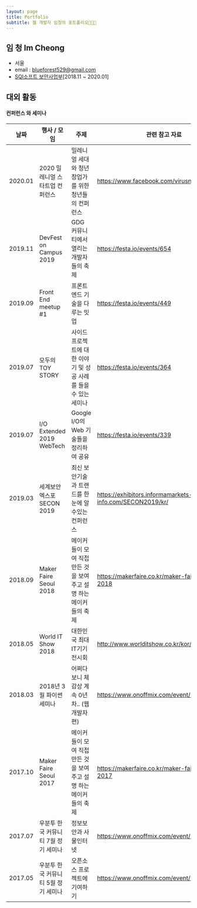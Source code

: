 ```yaml
---
layout: page
title: Portfolio
subtitle: 웹 개발자 임청의 포트폴리오👩🏻‍💻
---
```


## 임 청 Im Cheong
- 서울
- email : blueforest529@gmail.com
- [SQI소프트 보안사업부](http://www.sqisoft.com/ko/main)[2018.11 ~ 2020.01]

## 대외 활동
#### 컨퍼런스 와 세미나
날짜 | 행사 / 모임      |   주제                | 관련 참고 자료  
-----|---------------|---------------------|----------------------  
2020.01|2020 밀레니얼 스타트업 컨퍼런스 | 밀레니얼 세대와 청년 창업가를 위한 청년들의 컨퍼런스 | https://www.facebook.com/virusnetwork.official  
2019.11|DevFest on Campus 2019 | GDG 커뮤니티에서 열리는 개발자들의 축제 | https://festa.io/events/654  
2019.09|Front End meetup #1 | 프론트엔드 기술을 다루는 밋업 | https://festa.io/events/449  
2019.07|모두의 TOY STORY | 사이드프로젝트에 대한 이야기 및 성공 사례를 들을 수 있는 세미나 | https://festa.io/events/364  
2019.07|I/O Extended 2019 WebTech | Google I/O의 Web 기술들을 정리하여 공유 | https://festa.io/events/339  
2019.03|세계보안엑스포 SECON 2019 | 최신 보안기술과 트랜드를 한눈에 알수있는 컨퍼런스 | https://exhibitors.informamarkets-info.com/SECON2019/kr/  
2018.09|Maker Faire Seoul 2018 | 메이커들이 모여 직접 만든 것을 보여주고 설명 하는 메이커들의 축제 |https://makerfaire.co.kr/maker-faire-seoul-2018  
2018.05|World IT Show 2018|대한민국 최대 IT기기 전시회 |http://www.worlditshow.co.kr/kor/  
2018.03|2018년 3월 파이썬 세미나|어쩌다보니 체감상 계속 0년차.. (웹 개발자 편)  |https://www.onoffmix.com/event/129456  
2017.10|Maker Faire Seoul 2017| 메이커들이 모여 직접 만든 것을 보여주고 설명 하는 메이커들의 축제 |https://makerfaire.co.kr/maker-faire-seoul-2017  
2017.07|우분투 한국 커뮤니티 7월 정기 세미나|정보보안과 사물인터넷|https://www.onoffmix.com/event/106038  
2017.05|우분투 한국 커뮤니티 5월 정기 세미나|오픈소스 프로젝트에 기여하기|https://www.onoffmix.com/event/99631  
